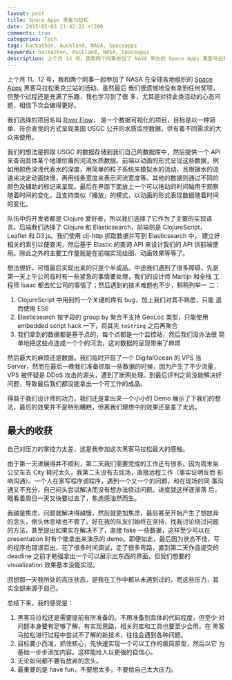 ```yaml
---
layout: post
title: Space Apps 黑客马拉松
date: 2015-05-03 21:42:22 +1200
comments: true
categories: Tech
tags: hackathon, Auckland, NASA, Spaceapps
keywords: hackathon, Auckland, NASA, Spaceapps
description: 上个月 12 号，我和两个同事参加了 NASA 举办的 Space Apps 黑客马拉松活动。这辈子第一次参加类似活动，感触良多，收获也很多。
---
```


上个月 11、12 号，我和两个同事一起参加了 NASA 在全球各地组织的
[Space Apps](http://spaceapps.nz/) 黑客马拉松奥克兰站的活动。虽然最后
我们很遗憾地没有拿到任何奖项，但整个过程还是充满了乐趣，我也学习到了很
多，尤其是对待此类活动的心态问题，相信下次会做得更好。

我们选择的项目名叫
[River Flow](https://2015.spaceappschallenge.org/project/river-flow/)，
是一个数据可视化的项目，目标是以一种简单、符合直觉的方式呈现美国 USGC
公开的水质监控数据，供有着不同需求的大众来使用。

我们的想法是抓取 USGC 的数据存储到我们自己的数据库中，然后提供一个 API
来查询具体某个地理位置的河流水质数据。前端以动画的形式呈现这些数据，例
如用颜色深浅代表水的深度，用简单的粒子系统来模拟水的流动，且根据水的流
速来决定动画快慢，再用线条宽度来表示河流宽度等。其他的数据则通过不同的
颜色及辅助的标记来呈现。最后在界面下面放上一个可以拖动的时间轴用于观察
随着时间的变化，且支持类似『播放』的模式，以动画的形式表现数据随着时间
的变化。

<!--more-->

队伍中的开发者都是 Clojure 爱好者，所以我们选择了它作为了主要的实现语
言。后端我们选择了 Clojure 和 Elasticsearch，前端则是 ClojureScript，
Leaflet 和 D3.js。我们使用 clj-http 抓取数据并写到 Elasticsearch 中，
建立好相关的索引以便查询，然后基于 Elastic 的查询 API 来设计我们的 API
供前端使用。除此之外的主要工作量就是在前端实现绘图、动画效果等等了。

想法很好，可惜最后实现出来的只是个半成品。中途我们遇到了很多障碍，先是
第一天上午公司临时有一些紧急的事情要处理，我们的设计师 Martijn 和全栈
工程师 Isaac 都去忙公司的事情了；然后遇到的技术难题也不少，稍稍列举一
二：

1. ClojureScript 中用到的一个关键的库有 bug，加上我们对其不熟悉，只能
   退而使用 ES6
2. Elasticsearch 按字段的 group by 聚合不支持 GeoLoc 类型，只能使用
   embedded script hack 一下，将其先 `toString` 之后再聚合
3. 我们拿到的数据都是基于点的，每个点都是一个监控站，然后我们没办法很
   简单地把这些点连成一个个的河流，这对数据的呈现带来了麻烦

然后最大的麻烦还是数据。我们临时开启了一个 DigitalOcean 的 VPS 当
Server，然而在最后一晚我们准备抓取一些数据的时候，因为产生了不少流量，
VPS 被怀疑是 DDoS 攻击的源头，遭到了断网处理。到最后评判之前没能解决好
问题，导致最后我们都没能拿出一个可工作的成品。

得益于我们设计师的功力，我们还是拿出来一个小小的 Demo 展示了下我们的想
法，最后的效果并不是特别糟糕，但离我们理想中的效果还是差了太远。


## 最大的收获

自己对压力的掌控力太差，这是我参加这次黑客马拉松最大的感触。

由于第一天进展得并不顺利，第二天我们需要完成的工作还有很多。因为周末坐
公交车去 City 耗时太久，我第二天没有去现场，直接远程工作（事实证明反而
影响沟通）。一个人在家写程序调程序，遇到一个又一个的问题，和在现场的同
事沟通又不充分，自己闷头尝试解决而没有想办法绕过问题。进度就这样逐渐落
后，眼看着周日一天又快要过去了，焦虑感油然而生。

我越是焦虑，问题就解决得越慢，然后就更加焦虑，最后甚至开始产生了想放弃
的念头，倒头休息啥也不管了。好在我的队友们始终在坚持，找我讨论绕过问题
的方法，甚至提出如果实在解决不了，直接 fake 一些数据，这样至少可以在
presentation 时有个能拿出来演示的 demo。即便如此，最后因为状态不佳，写
的程序也错误百出，花了很多时间调试，走了很多弯路，直到第二天作品提交的
deadline 之前才勉强拿出一个可以展示出东西的界面，但我们想要的
visualization 效果基本没能实现。

回想那一天我所处的高压状态，是我在工作中都从未遇到过的，而这些压力，其
实全部来源于自己。

总结下来，我的感受是：

1. 黑客马拉松还是需要提前有所准备的。不用准备到具体的代码程度，但至少
   对问题本身要有足够了解，有实现思路，相关的库和工具也要至少会用。在
   黑客马拉松进行过程中尝试不了解的新技术，往往会遇到各种问题。
2. 目标要小而准，抓住核心，先快速实现一个可以工作的极简原型，然后以它
   为基础一步步添加内容。这样能给人以更强的自信心。
3. 无论如何都不要有放弃的念头。
4. 最重要的是 have fun，不要想太多，不要给自己太大压力。
